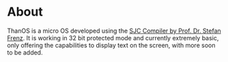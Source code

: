 # About

ThanOS is a micro OS developed using the [SJC Compiler by Prof. Dr. Stefan Frenz](http://www.fam-frenz.de/stefan/compiler.html). 
It is working in 32 bit protected mode and currently extremely basic, only offering the capabilities to display text on the screen, with more soon to be added.

